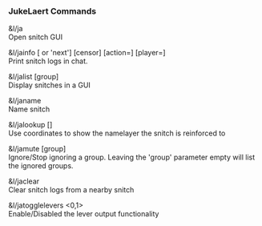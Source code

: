 ### JukeLaert Commands

&l/ja 	
   Open snitch GUI
  
&l/jainfo [<page number> or 'next'] [censor] [action=<action type>] [player=<username>] 	
   Print snitch logs in chat.
  
&l/jalist [group] 	
   Display snitches in a GUI
  
&l/janame <name> 	
   Name snitch
  
&l/jalookup [] 	
   Use coordinates to show the namelayer the snitch is reinforced to
  
&l/jamute [group] 	
   Ignore/Stop ignoring a group. Leaving the 'group' parameter 
   empty will list the ignored groups.
  
&l/jaclear 	
   Clear snitch logs from a nearby snitch
  
&l/jatogglelevers <0,1> 	
   Enable/Disabled the lever output functionality 
